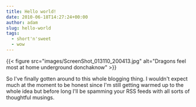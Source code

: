 ```yaml
---
title: Hello world!
date: 2010-06-18T14:27:24+00:00
author: adam
slug: hello-world
tags:
  - short'n'sweet
  - wow
---
```


{{< figure src="images/ScreenShot_013110_200413.jpg" alt="Dragons feel most at home underground donchaknow" >}}

So I've finally gotten around to this whole blogging thing. I wouldn't expect much at the moment to be honest since I'm still getting warmed up to the whole idea but before long I'll be spamming your RSS feeds with all sorts of thoughtful musings.